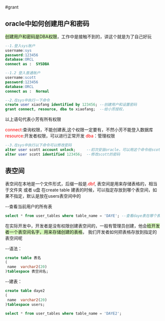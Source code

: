 #grant
## oracle中如何创建用户和密码
<span style="background:#d3f8b6">创建用户和密码是DBA权限</span>，工作中是接触不到的，讲这个就是为了自己好玩

```sql
--1.登入sys账户
username:sys
password:123456
database:ORCL
connect as :  SYSDBA
```


```sql
--1.2 登入普通账户
username:scott
password:123456
database:ORCL
connect as :  Normal
```


```sql
--2.在sys中执行一下命令
create user xiaofang identified by 123456; --创建用户和设置密码
grant connect, resource, dba to xiaofang;  --给小芳授权，
```

以上语句代表小芳有所有权限


<font color="#ff0000">connect</font>:查询权限，不能创建表,这个权限一定要有，不然小芳不能登入数据库
<font color="#ff0000">resource</font>:开发者权限，可以进行正常开发
<font color="#ff0000">dba</font>：管理权限


```sql
--3.在sys中执行以下命令可以修改密码
alter user scott account unlock;     --初次安装oracle，可以用这个命令给scott解锁
alter user scott identified 123456;  --修改scott的密码
```



## 表空间
表空间在本地是一个文件形式，后缀一般是<font color="#ff0000">.dbf</font>, 表空间是用来存储表格的，相当于文件夹 或者 u盘
在create table 建表的时候，可以指定存放到哪个表空间，如果不指定，默认是放在users表空间中的

--查看当前用户的所有表
```sql
select * from user_tables where table_name = 'DAYE'; --查看daye表在哪个表空间，注意表名大写
```

在实际开发中，开发者是没有权限创建表空间的，一般有管理员创建，他会<span style="background:#d3f8b6">给开发者一个表空间名字，用来存储创建的表格</span>，
我们开发者如何把表格存放到指定的表空间呢

--语法：
```sql
create table 表名
(
 name  varchar2(20)
)tablespace 表空间名;
```


--建表：
```sql
create table daye2
(
 name  varchar2(20)
)tablespace users;

select * from user_tables where table_name = 'DAYE2';
```